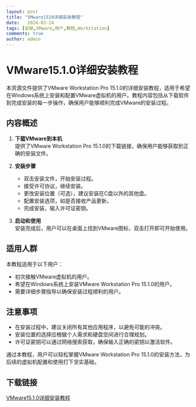 ```yaml
---
layout: post
title: "VMware1510详细安装教程"
date:   2024-03-24
tags: [安装,VMware,用户,教程,Workstation]
comments: true
author: admin
---
```

# VMware15.1.0详细安装教程

本资源文件提供了VMware Workstation Pro 15.1.0的详细安装教程，适用于希望在Windows系统上安装和配置VMware虚拟机的用户。教程内容包括从下载软件到完成安装的每一步操作，确保用户能够顺利完成VMware的安装过程。

## 内容概述

1. **下载VMware到本机**  
   提供了VMware Workstation Pro 15.1.0的下载链接，确保用户能够获取到正确的安装文件。

2. **安装步骤**  
   - 双击安装文件，开始安装过程。
   - 接受许可协议，继续安装。
   - 更改安装位置（可选），建议安装在C盘以外的其他盘。
   - 配置安装选项，如是否接收产品更新。
   - 完成安装，输入许可证密钥。

3. **启动和使用**  
   安装完成后，用户可以在桌面上找到VMware图标，双击打开即可开始使用。

## 适用人群

本教程适用于以下用户：
- 初次接触VMware虚拟机的用户。
- 希望在Windows系统上安装VMware Workstation Pro 15.1.0的用户。
- 需要详细步骤指导以确保安装过程顺利的用户。

## 注意事项

- 在安装过程中，建议关闭所有其他应用程序，以避免可能的冲突。
- 安装位置的选择应根据个人需求和硬盘空间进行合理规划。
- 许可证密钥可以通过网络搜索获取，确保输入正确的密钥以激活软件。

通过本教程，用户可以轻松掌握VMware Workstation Pro 15.1.0的安装方法，为后续的虚拟机配置和使用打下坚实基础。

## 下载链接

[VMware15.1.0详细安装教程](https://pan.quark.cn/s/559bbcbb74f5)